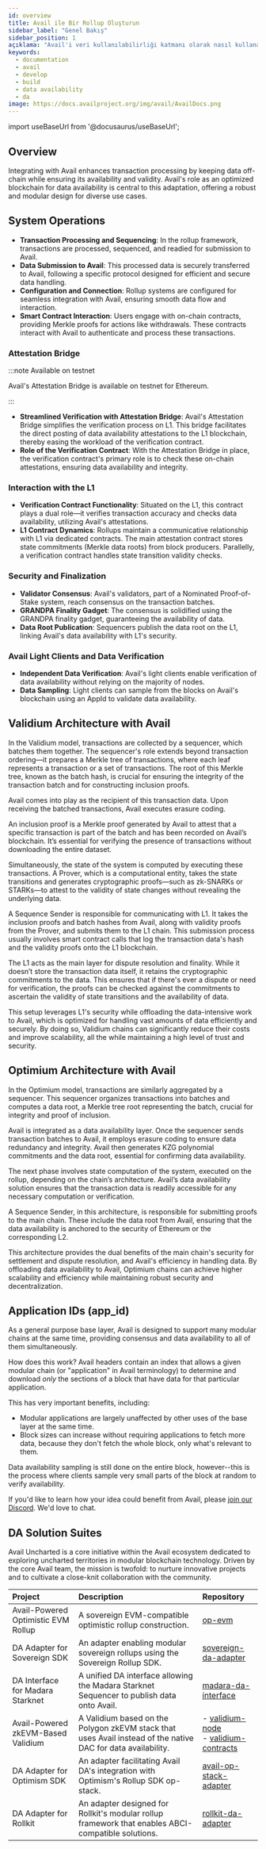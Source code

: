 ```yaml
---
id: overview
title: Avail ile Bir Rollup Oluşturun
sidebar_label: "Genel Bakış"
sidebar_position: 1
açıklama: "Avail'i veri kullanılabilirliği katmanı olarak nasıl kullanacağınızı keşfedin."
keywords:
  - documentation
  - avail
  - develop
  - build
  - data availability
  - da
image: https://docs.availproject.org/img/avail/AvailDocs.png
---
```


import useBaseUrl from '@docusaurus/useBaseUrl';

## Overview

Integrating with Avail enhances transaction processing by keeping data off-chain while ensuring its availability and validity. Avail's role as an optimized blockchain for data availability is central to this adaptation, offering a robust and modular design for diverse use cases.

## System Operations

- **Transaction Processing and Sequencing**: In the rollup framework, transactions are processed, sequenced, and readied for submission to Avail.
- **Data Submission to Avail**: This processed data is securely transferred to Avail, following a specific protocol designed for efficient and secure data handling.
- **Configuration and Connection**: Rollup systems are configured for seamless integration with Avail, ensuring smooth data flow and interaction.
- **Smart Contract Interaction**: Users engage with on-chain contracts, providing Merkle proofs for actions like withdrawals. These contracts interact with Avail to authenticate and process these transactions.

### Attestation Bridge

:::note Available on testnet

Avail's Attestation Bridge is available on testnet for Ethereum.

:::

- **Streamlined Verification with Attestation Bridge**: Avail's Attestation Bridge simplifies the verification process on L1. This bridge facilitates the direct posting of data availability attestations to the L1 blockchain, thereby easing the workload of the verification contract.
- **Role of the Verification Contract**: With the Attestation Bridge in place, the verification contract's primary role is to check these on-chain attestations, ensuring data availability and integrity.

### Interaction with the L1

- **Verification Contract Functionality**: Situated on the L1, this contract plays a dual role—it verifies transaction accuracy and checks data availability, utilizing Avail's attestations.
- **L1 Contract Dynamics**: Rollups maintain a communicative relationship with L1 via dedicated contracts. The main attestation contract stores state commitments (Merkle data roots) from block producers. Parallelly, a verification contract handles state transition validity checks.

### Security and Finalization

- **Validator Consensus**: Avail's validators, part of a Nominated Proof-of-Stake system, reach consensus on the transaction batches.
- **GRANDPA Finality Gadget**: The consensus is solidified using the GRANDPA finality gadget, guaranteeing the availability of data.
- **Data Root Publication**: Sequencers publish the data root on the L1, linking Avail's data availability with L1's security.

### Avail Light Clients and Data Verification

- **Independent Data Verification**: Avail's light clients enable verification of data availability without relying on the majority of nodes.
- **Data Sampling**: Light clients can sample from the blocks on Avail's blockchain using an AppId to validate data availability.

## Validium Architecture with Avail

In the Validium model, transactions are collected by a sequencer, which batches them together. The sequencer's role extends beyond transaction ordering—it prepares a Merkle tree of transactions, where each leaf represents a transaction or a set of transactions. The root of this Merkle tree, known as the batch hash, is crucial for ensuring the integrity of the transaction batch and for constructing inclusion proofs.

Avail comes into play as the recipient of this transaction data. Upon receiving the batched transactions, Avail executes erasure coding.

An inclusion proof is a Merkle proof generated by Avail to attest that a specific transaction is part of the batch and has been recorded on Avail’s blockchain. It’s essential for verifying the presence of transactions without downloading the entire dataset.

Simultaneously, the state of the system is computed by executing these transactions. A Prover, which is a computational entity, takes the state transitions and generates cryptographic proofs—such as zk-SNARKs or STARKs—to attest to the validity of state changes without revealing the underlying data.

A Sequence Sender is responsible for communicating with L1. It takes the inclusion proofs and batch hashes from Avail, along with validity proofs from the Prover, and submits them to the L1 chain. This submission process usually involves smart contract calls that log the transaction data's hash and the validity proofs onto the L1 blockchain.

The L1 acts as the main layer for dispute resolution and finality. While it doesn’t store the transaction data itself, it retains the cryptographic commitments to the data. This ensures that if there's ever a dispute or need for verification, the proofs can be checked against the commitments to ascertain the validity of state transitions and the availability of data.

This setup leverages L1's security while offloading the data-intensive work to Avail, which is optimized for handling vast amounts of data efficiently and securely. By doing so, Validium chains can significantly reduce their costs and improve scalability, all the while maintaining a high level of trust and security.

## Optimium Architecture with Avail

In the Optimium model, transactions are similarly aggregated by a sequencer. This sequencer organizes transactions into batches and computes a data root, a Merkle tree root representing the batch, crucial for integrity and proof of inclusion.

Avail is integrated as a data availability layer. Once the sequencer sends transaction batches to Avail, it employs erasure coding to ensure data redundancy and integrity. Avail then generates KZG polynomial commitments and the data root, essential for confirming data availability.

The next phase involves state computation of the system, executed on the rollup, depending on the chain’s architecture. Avail’s data availability solution ensures that the transaction data is readily accessible for any necessary computation or verification.

A Sequence Sender, in this architecture, is responsible for submitting proofs to the main chain. These include the data root from Avail, ensuring that the data availability is anchored to the security of Ethereum or the corresponding L2.

This architecture provides the dual benefits of the main chain's security for settlement and dispute resolution, and Avail's efficiency in handling data. By offloading data availability to Avail, Optimium chains can achieve higher scalability and efficiency while maintaining robust security and decentralization.

## Application IDs (app_id)

As a general purpose base layer, Avail is designed to support many
modular chains at the same time, providing consensus and data
availability to all of them simultaneously.

How does this work? Avail headers contain an index that allows a given
modular chain (or "application" in Avail terminology) to determine and
download _only_ the sections of a block that have data for that
particular application.

This has very important benefits, including:

- Modular applications are largely unaffected by other uses of the
  base layer at the same time.
- Block sizes can increase without requiring applications to fetch
  more data, because they don't fetch the whole block, only what's
  relevant to them.

Data availability sampling is still done on the entire block,
however--this is the process where clients sample very small parts of
the block at random to verify availability.

If you'd like to learn how your idea could
benefit from Avail, please [join our
Discord](https://discord.gg/S2XQJjHsZt). We'd love to chat.

## DA Solution Suites

Avail Uncharted is a core initiative within the Avail ecosystem dedicated to exploring uncharted territories in modular blockchain technology.
Driven by the core Avail team, the mission is twofold: to nurture innovative projects and to cultivate a close-knit collaboration with the community.

| Project                             | Description                                                                                                  | Repository                                                                                                                                              |
| :---------------------------------- | :----------------------------------------------------------------------------------------------------------- | :------------------------------------------------------------------------------------------------------------------------------------------------------ |
| Avail-Powered Optimistic EVM Rollup | A sovereign EVM-compatible optimistic rollup construction.                                                   | [<ins>op-evm</ins>](https://github.com/availproject/op-evm)                                                                                             |
| DA Adapter for Sovereign SDK        | An adapter enabling modular sovereign rollups using the Sovereign Rollup SDK.                                | [<ins>sovereign-da-adapter</ins>](https://github.com/availproject/sovereign-sdk/tree/main)                                                              |
| DA Interface for Madara Starknet    | A unified DA interface allowing the Madara Starknet Sequencer to publish data onto Avail.                    | [<ins>madara-da-interface</ins>](https://github.com/keep-starknet-strange/madara/pull/1021)                                                             |
| Avail-Powered zkEVM-Based Validium  | A Validium based on the Polygon zkEVM stack that uses Avail instead of the native DAC for data availability. | - [<ins>validium-node</ins>](https://github.com/QEDK/validium-node) <br/> - [<ins>validium-contracts</ins>](https://github.com/QEDK/validium-contracts) |
| DA Adapter for Optimism SDK         | An adapter facilitating Avail DA's integration with Optimism's Rollup SDK op-stack.                          | [<ins>avail-op-stack-adapter</ins>](https://github.com/availproject/avail-op-stack-adapter)                                                             |
| DA Adapter for Rollkit              | An adapter designed for Rollkit's modular rollup framework that enables ABCI-compatible solutions.           | [<ins>rollkit-da-adapter</ins>](https://github.com/rollkit/rollkit/pull/1168)                                                                           |